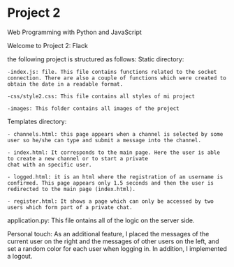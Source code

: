 # Project 2

Web Programming with Python and JavaScript

Welcome to Project 2: Flack

the following project is structured as follows:
Static directory:
    
    -index.js: file. This file contains functions related to the socket connection. There are also a couple of functions which were created to obtain the date in a readable format.
    
    -css/style2.css: This file contains all styles of mi project
    
    -images: This folder contains all images of the project


Templates directory:

    - channels.html: this page appears when a channel is selected by some user so he/she can type and submit a message into the channel.

    - index.html: It corresponds to the main page. Here the user is able to create a new channel or to start a private
    chat with an specific user.

    - logged.html: it is an html where the registration of an username is confirmed. This page appears only 1.5 seconds and then the user is redirected to the main page (index.html).

    - register.html: It shows a page which can only be accessed by two users which form part of a private chat.


application.py: This file ontains all of the logic on the server side.

Personal touch: As an additional feature, I placed the messages of the current user on the right and the messages of other users on the left, and set a random color for each user when logging in. In addition, I implemented a logout.
